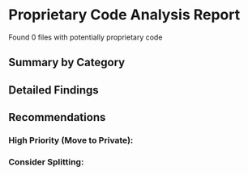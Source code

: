 # Proprietary Code Analysis Report

Found 0 files with potentially proprietary code


## Summary by Category


## Detailed Findings


## Recommendations

### High Priority (Move to Private):

### Consider Splitting: